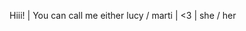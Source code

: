 Hiii! |
You can call me either lucy / marti |
<3 |
she / her

<!---
lucymar-ti/lucymar-ti is a ✨ special ✨ repository because its `README.md` (this file) appears on your GitHub profile.
You can click the Preview link to take a look at your changes.
--->
